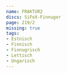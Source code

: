 ```yaml
---
name: FRAKTUR2
discs: SiFoX-Finnugor
page: 219/2
missing: true
tags:
- Estnisch
- Finnisch
- Finnugrisch
- Lettisch
- Ungarisch
---
```

